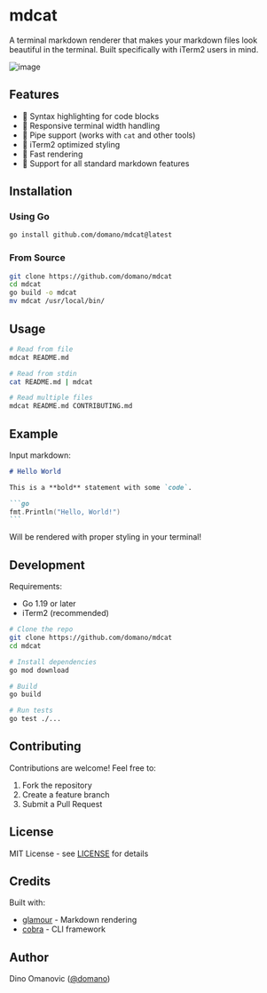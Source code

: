 # mdcat

A terminal markdown renderer that makes your markdown files look beautiful in the terminal. Built specifically with iTerm2 users in mind.

![image](https://github.com/user-attachments/assets/955b80dc-a618-4515-84af-f1c714ad1377)

## Features

- 🎨 Syntax highlighting for code blocks
- 📱 Responsive terminal width handling
- 🔄 Pipe support (works with `cat` and other tools)
- 🎯 iTerm2 optimized styling
- 🚀 Fast rendering
- 📖 Support for all standard markdown features

## Installation

### Using Go

```bash
go install github.com/domano/mdcat@latest
```

### From Source

```bash
git clone https://github.com/domano/mdcat
cd mdcat
go build -o mdcat
mv mdcat /usr/local/bin/
```

## Usage

```bash
# Read from file
mdcat README.md

# Read from stdin
cat README.md | mdcat

# Read multiple files
mdcat README.md CONTRIBUTING.md
```

## Example

Input markdown:
````markdown
# Hello World

This is a **bold** statement with some `code`.

```go
fmt.Println("Hello, World!")
```
````

Will be rendered with proper styling in your terminal!

## Development

Requirements:
- Go 1.19 or later
- iTerm2 (recommended)

```bash
# Clone the repo
git clone https://github.com/domano/mdcat
cd mdcat

# Install dependencies
go mod download

# Build
go build

# Run tests
go test ./...
```

## Contributing

Contributions are welcome! Feel free to:
1. Fork the repository
2. Create a feature branch
3. Submit a Pull Request

## License

MIT License - see [LICENSE](LICENSE) for details

## Credits

Built with:
- [glamour](https://github.com/charmbracelet/glamour) - Markdown rendering
- [cobra](https://github.com/spf13/cobra) - CLI framework

## Author

Dino Omanovic ([@domano](https://github.com/domano))
